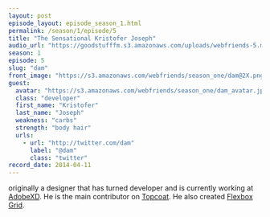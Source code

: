 ```yaml
---
layout: post
episode_layout: episode_season_1.html
permalink: /season/1/episode/5
title: "The Sensational Kristofer Joseph"
audio_url: "https://goodstufffm.s3.amazonaws.com/uploads/webfriends-5.mp3"
season: 1
episode: 5
slug: "dam"
front_image: "https://s3.amazonaws.com/webfriends/season_one/dam@2X.png"
guest:
  avatar: "https://s3.amazonaws.com/webfriends/season_one/dam_avatar.jpg"
  class: "developer"
  first_name: "Kristofer"
  last_name: "Joseph"
  weakness: "carbs"
  strength: "body hair"
  urls:
    - url: "http://twitter.com/dam"
      label: "@dam"
      class: "twitter"
record_date: 2014-04-11
---
```

originally a designer that has turned developer and is currently working at [AdobeXD](https://www.behance.net/AdobeXD/).  He is the main contributor on [Topcoat](http://www.topcoat.io).  He also created [Flexbox Grid](http://flexboxgrid.com/).
